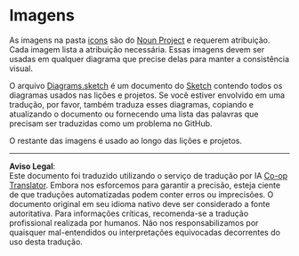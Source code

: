 <!--
CO_OP_TRANSLATOR_METADATA:
{
  "original_hash": "50abd54997afa7e7a3fc7019379e49e3",
  "translation_date": "2025-08-28T03:45:36+00:00",
  "source_file": "images/README.md",
  "language_code": "br"
}
-->
# Imagens

As imagens na pasta [icons](../../../images/icons) são do [Noun Project](https://thenounproject.com) e requerem atribuição. Cada imagem lista a atribuição necessária. Essas imagens devem ser usadas em qualquer diagrama que precise delas para manter a consistência visual.

O arquivo [Diagrams.sketch](../../../images/Diagrams.sketch) é um documento do [Sketch](https://www.sketch.com) contendo todos os diagramas usados nas lições e projetos. Se você estiver envolvido em uma tradução, por favor, também traduza esses diagramas, copiando e atualizando o documento ou fornecendo uma lista das palavras que precisam ser traduzidas como um problema no GitHub.

O restante das imagens é usado ao longo das lições e projetos.

---

**Aviso Legal**:  
Este documento foi traduzido utilizando o serviço de tradução por IA [Co-op Translator](https://github.com/Azure/co-op-translator). Embora nos esforcemos para garantir a precisão, esteja ciente de que traduções automatizadas podem conter erros ou imprecisões. O documento original em seu idioma nativo deve ser considerado a fonte autoritativa. Para informações críticas, recomenda-se a tradução profissional realizada por humanos. Não nos responsabilizamos por quaisquer mal-entendidos ou interpretações equivocadas decorrentes do uso desta tradução.